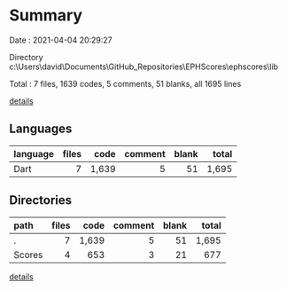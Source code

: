 # Summary

Date : 2021-04-04 20:29:27

Directory c:\Users\david\Documents\GitHub_Repositories\EPHScores\ephscores\lib

Total : 7 files,  1639 codes, 5 comments, 51 blanks, all 1695 lines

[details](details.md)

## Languages
| language | files | code | comment | blank | total |
| :--- | ---: | ---: | ---: | ---: | ---: |
| Dart | 7 | 1,639 | 5 | 51 | 1,695 |

## Directories
| path | files | code | comment | blank | total |
| :--- | ---: | ---: | ---: | ---: | ---: |
| . | 7 | 1,639 | 5 | 51 | 1,695 |
| Scores | 4 | 653 | 3 | 21 | 677 |

[details](details.md)
